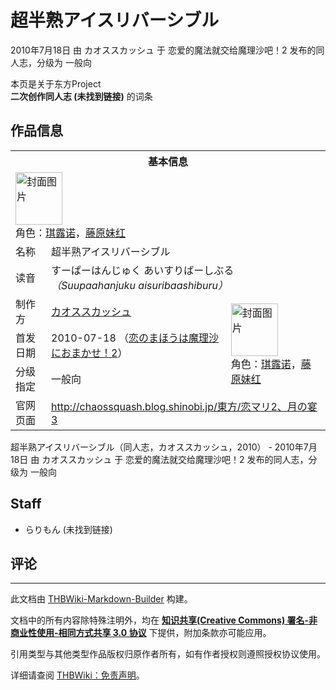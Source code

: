# 超半熟アイスリバーシブル

<!-- source html: G:\repos\THBWiki-Markdown-Builder\THBWikiMarkdown\Temp\main\5\53\ns0%3A%E8%B6%85%E5%8D%8A%E7%86%9F%E3%82%A2%E3%82%A4%E3%82%B9%E3%83%AA%E3%83%90%E3%83%BC%E3%82%B7%E3%83%96%E3%83%AB.html -->

2010年7月18日 由 カオススカッシュ 于 恋爱的魔法就交给魔理沙吧！2 发布的同人志，分级为 一般向

本页是关于东方Project  
 **二次创作同人志 (未找到链接)** 的词条
## 作品信息

<table><tbody><tr><th colspan="3">基本信息</th></tr><tr><td class="cover-artwork-mobile" colspan="2"><a href="./文件-超半熟アイスリバーシブル封面.png.md" class="image" title="封面图片"><img alt="封面图片" src="https://upload.thwiki.cc/thumb/5/5d/%E8%B6%85%E5%8D%8A%E7%86%9F%E3%82%A2%E3%82%A4%E3%82%B9%E3%83%AA%E3%83%90%E3%83%BC%E3%82%B7%E3%83%96%E3%83%AB%E5%B0%81%E9%9D%A2.png/75px-%E8%B6%85%E5%8D%8A%E7%86%9F%E3%82%A2%E3%82%A4%E3%82%B9%E3%83%AA%E3%83%90%E3%83%BC%E3%82%B7%E3%83%96%E3%83%AB%E5%B0%81%E9%9D%A2.png" decoding="async" loading="lazy" width="75" height="84" srcset="https://upload.thwiki.cc/thumb/5/5d/%E8%B6%85%E5%8D%8A%E7%86%9F%E3%82%A2%E3%82%A4%E3%82%B9%E3%83%AA%E3%83%90%E3%83%BC%E3%82%B7%E3%83%96%E3%83%AB%E5%B0%81%E9%9D%A2.png/113px-%E8%B6%85%E5%8D%8A%E7%86%9F%E3%82%A2%E3%82%A4%E3%82%B9%E3%83%AA%E3%83%90%E3%83%BC%E3%82%B7%E3%83%96%E3%83%AB%E5%B0%81%E9%9D%A2.png 1.5x, https://upload.thwiki.cc/thumb/5/5d/%E8%B6%85%E5%8D%8A%E7%86%9F%E3%82%A2%E3%82%A4%E3%82%B9%E3%83%AA%E3%83%90%E3%83%BC%E3%82%B7%E3%83%96%E3%83%AB%E5%B0%81%E9%9D%A2.png/151px-%E8%B6%85%E5%8D%8A%E7%86%9F%E3%82%A2%E3%82%A4%E3%82%B9%E3%83%AA%E3%83%90%E3%83%BC%E3%82%B7%E3%83%96%E3%83%AB%E5%B0%81%E9%9D%A2.png 2x" data-file-width="477" data-file-height="531"></a><div class="cover-char">角色：<a href="./琪露诺.md" title="琪露诺">琪露诺</a>，<a href="./藤原妹红.md" title="藤原妹红">藤原妹红</a></div></td>
</tr><tr><td class="label">名称</td><td colspan="2"> 超半熟アイスリバーシブル </td></tr><tr><td class="label">读音</td><td colspan="2"> すーぱーはんじゅく あいすりばーしぶる <i>（Suupaahanjuku aisuribaashiburu）</i> </td></tr><tr><td class="label">制作方</td><td><a href="./カオススカッシュ.md" title="カオススカッシュ">カオススカッシュ</a></td><td class="cover-artwork" rowspan="3" style="min-width:84px;"><a href="./文件-超半熟アイスリバーシブル封面.png.md" class="image" title="封面图片"><img alt="封面图片" src="https://upload.thwiki.cc/thumb/5/5d/%E8%B6%85%E5%8D%8A%E7%86%9F%E3%82%A2%E3%82%A4%E3%82%B9%E3%83%AA%E3%83%90%E3%83%BC%E3%82%B7%E3%83%96%E3%83%AB%E5%B0%81%E9%9D%A2.png/75px-%E8%B6%85%E5%8D%8A%E7%86%9F%E3%82%A2%E3%82%A4%E3%82%B9%E3%83%AA%E3%83%90%E3%83%BC%E3%82%B7%E3%83%96%E3%83%AB%E5%B0%81%E9%9D%A2.png" decoding="async" loading="lazy" width="75" height="84" srcset="https://upload.thwiki.cc/thumb/5/5d/%E8%B6%85%E5%8D%8A%E7%86%9F%E3%82%A2%E3%82%A4%E3%82%B9%E3%83%AA%E3%83%90%E3%83%BC%E3%82%B7%E3%83%96%E3%83%AB%E5%B0%81%E9%9D%A2.png/113px-%E8%B6%85%E5%8D%8A%E7%86%9F%E3%82%A2%E3%82%A4%E3%82%B9%E3%83%AA%E3%83%90%E3%83%BC%E3%82%B7%E3%83%96%E3%83%AB%E5%B0%81%E9%9D%A2.png 1.5x, https://upload.thwiki.cc/thumb/5/5d/%E8%B6%85%E5%8D%8A%E7%86%9F%E3%82%A2%E3%82%A4%E3%82%B9%E3%83%AA%E3%83%90%E3%83%BC%E3%82%B7%E3%83%96%E3%83%AB%E5%B0%81%E9%9D%A2.png/151px-%E8%B6%85%E5%8D%8A%E7%86%9F%E3%82%A2%E3%82%A4%E3%82%B9%E3%83%AA%E3%83%90%E3%83%BC%E3%82%B7%E3%83%96%E3%83%AB%E5%B0%81%E9%9D%A2.png 2x" data-file-width="477" data-file-height="531"></a><div class="cover-char">角色：<a href="./琪露诺.md" title="琪露诺">琪露诺</a>，<a href="./藤原妹红.md" title="藤原妹红">藤原妹红</a></div></td>
</tr><tr><td class="label">首发日期</td><td>2010-07-18&#160;（<a href="/展会作品列表?e=%E6%81%8B%E7%88%B1%E7%9A%84%E9%AD%94%E6%B3%95%E5%B0%B1%E4%BA%A4%E7%BB%99%E9%AD%94%E7%90%86%E6%B2%99%E5%90%A7%EF%BC%81%232">恋のまほうは魔理沙におまかせ！2</a>）</td></tr><tr><td class="label">分级指定</td><td>一般向</td></tr>
<tr><td class="label">官网页面</td><td colspan="2"><a rel="nofollow" class="external free" href="http://chaossquash.blog.shinobi.jp/東方/恋マリ2、月の宴3">http://chaossquash.blog.shinobi.jp/東方/恋マリ2、月の宴3</a></td></tr></tbody></table>

超半熟アイスリバーシブル（同人志，カオススカッシュ，2010） - 2010年7月18日 由 カオススカッシュ 于 恋爱的魔法就交给魔理沙吧！2 发布的同人志，分级为 一般向
## Staff
- らりもん (未找到链接)

## 评论




---

此文档由 [THBWiki-Markdown-Builder](https://github.com/Delsin-Yu/THBWiki-Markdown-Builder) 构建。

文档中的所有内容除特殊注明外，均在 [**知识共享(Creative Commons) 署名-非商业性使用-相同方式共享 3.0 协议**](https://creativecommons.org/licenses/by-sa/3.0/deed.zh-hans) 下提供，附加条款亦可能应用。

引用类型与其他类型作品版权归原作者所有，如有作者授权则遵照授权协议使用。

详细请查阅 [THBWiki：免责声明](https://thbwiki.cc/THBWiki:%E5%85%8D%E8%B4%A3%E5%A3%B0%E6%98%8E)。

